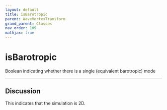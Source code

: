 ```yaml
---
layout: default
title: isBarotropic
parent: WaveVortexTransform
grand_parent: Classes
nav_order: 109
mathjax: true
---
```


#  isBarotropic

Boolean indicating whether there is a single (equivalent barotropic) mode


---

## Discussion
This indicates that the simulation is 2D.
